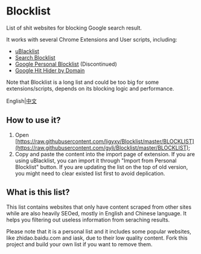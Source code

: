 # Blocklist
List of shit websites for blocking Google search result.

It works with several Chrome Extensions and User scripts, including:

* [uBlacklist](https://chrome.google.com/webstore/detail/ublacklist/pncfbmialoiaghdehhbnbhkkgmjanfhe)
* [Search Blocklist](https://chrome.google.com/webstore/detail/search-blocklist/lmmlebipfkjpbddppdkobgfonflpifkk)
* [Google Personal Blocklist](https://chrome.google.com/webstore/detail/personal-blocklist-by-goo/nolijncfnkgaikbjbdaogikpmpbdcdef) (Discontinued)
* [Google Hit Hider by Domain](https://www.jeffersonscher.com/gm/google-hit-hider/)

Note that Blocklist is a long list and could be too big for some extensions/scripts, depends on its blocking logic and performance.

English|[中文](README.zh-cn.md)

## How to use it?
1. Open [https://raw.githubusercontent.com/ligyxy/Blocklist/master/BLOCKLIST](https://raw.githubusercontent.com/gyli/Blocklist/master/BLOCKLIST);
2. Copy and paste the content into the import page of extension. If you are using uBlacklist, you can import it through "Import from Personal Blocklist" button. If you are updating the list on the top of old version, you might need to clear existed list first to avoid deplication.

## What is this list?
This list contains websites that only have content scraped from other sites while are also heavily SEOed, mostly in English and Chinese language. It helps you filtering out useless information from seraching results.

Please note that it is a personal list and it includes some popular websites, like zhidao.baidu.com and iask, due to their low quality content. Fork this project and build your own list if you want to remove them.
